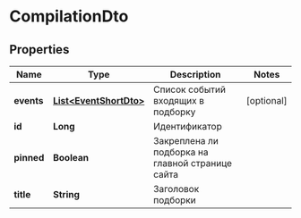 # CompilationDto

## Properties
Name | Type | Description | Notes
------------ | ------------- | ------------- | -------------
**events** | [**List&lt;EventShortDto&gt;**](EventShortDto.md) | Список событий входящих в подборку |  [optional]
**id** | **Long** | Идентификатор | 
**pinned** | **Boolean** | Закреплена ли подборка на главной странице сайта | 
**title** | **String** | Заголовок подборки | 
